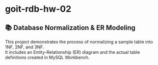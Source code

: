 # goit-rdb-hw-02

## 📚 Database Normalization & ER Modeling

This project demonstrates the process of normalizing a sample table into 1NF, 2NF, and 3NF.  
It includes an Entity-Relationship (ER) diagram and the actual table definitions created in MySQL Workbench.
